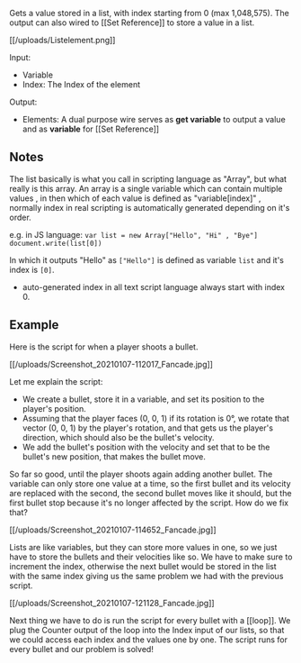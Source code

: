 Gets a value stored in a list, with index starting from 0 (max 1,048,575). The output can also wired to [[Set Reference]] to store a value in a list.

[[/uploads/Listelement.png]]

Input:
- Variable
- Index: The Index of the element

Output:
- Elements: A dual purpose wire serves as **get variable** to output a value and as **variable** for [[Set Reference]]

## Notes
The list basically is what you call in scripting language as "Array", but what really is this array. An array is a single variable which can contain multiple values , in then which of each value is defined as "variable[index]" , normally index in real scripting is automatically generated depending on it's order.

e.g. in JS language: 
`var list = new Array["Hello", "Hi" , "Bye"]`
`document.write(list[0])`

In which it outputs "Hello" as `["Hello"]` is defined as variable `list` and it's index is `[0]`.

* auto-generated index in all text script language always start with index 0.

## Example

Here is the script for when a player shoots a bullet.

[[/uploads/Screenshot_20210107-112017_Fancade.jpg]]

Let me explain the script:
- We create a bullet, store it in a variable, and set its position to the player's position.
- Assuming that the player faces (0, 0, 1) if its rotation is 0°, we rotate that vector (0, 0, 1) by the player's rotation, and that gets us the player's direction, which should also be the bullet's velocity.
- We add the bullet's position with the velocity and set that to be the bullet's new position, that makes the bullet move.

So far so good, until the player shoots again adding another bullet. The variable can only store one value at a time, so the first bullet and its velocity are replaced with the second, the second bullet moves like it should, but the first bullet stop because it's no longer affected by the script. How do we fix that?

[[/uploads/Screenshot_20210107-114652_Fancade.jpg]]

Lists are like variables, but they can store more values in one, so we just have to store the bullets and their velocities like so. We have to make sure to increment the index, otherwise the next bullet would be stored in the list with the same index giving us the same problem we had with the previous script.

[[/uploads/Screenshot_20210107-121128_Fancade.jpg]]

Next thing we have to do is run the script for every bullet with a [[loop]]. We plug the Counter output of the loop into the Index input of our lists, so that we could access each index and the values one by one. The script runs for every bullet and our problem is solved!
